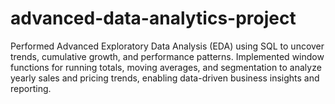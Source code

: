 # advanced-data-analytics-project
Performed Advanced Exploratory Data Analysis (EDA) using SQL to uncover trends, cumulative growth, and performance patterns. Implemented window functions for running totals, moving averages, and segmentation to analyze yearly sales and pricing trends, enabling data-driven business insights and reporting.
